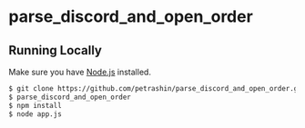 # parse_discord_and_open_order

## Running Locally

Make sure you have [Node.js](http://nodejs.org/) installed.

```sh
$ git clone https://github.com/petrashin/parse_discord_and_open_order.git # or clone your own fork
$ parse_discord_and_open_order
$ npm install
$ node app.js
```
